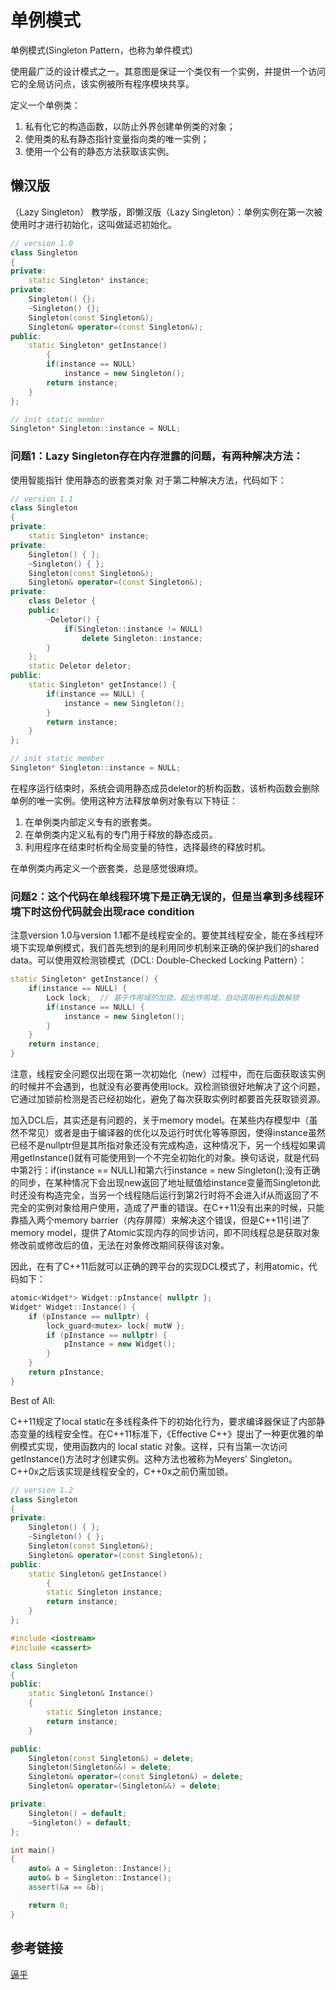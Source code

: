# 单例模式

单例模式(Singleton Pattern，也称为单件模式)

使用最广泛的设计模式之一。其意图是保证一个类仅有一个实例，并提供一个访问它的全局访问点，该实例被所有程序模块共享。

定义一个单例类：

1. 私有化它的构造函数，以防止外界创建单例类的对象；
2. 使用类的私有静态指针变量指向类的唯一实例；
3. 使用一个公有的静态方法获取该实例。

## 懒汉版

（Lazy Singleton）
教学版，即懒汉版（Lazy Singleton）：单例实例在第一次被使用时才进行初始化，这叫做延迟初始化。

```cpp
// version 1.0
class Singleton
{
private:
	static Singleton* instance;
private:
	Singleton() {};
	~Singleton() {};
	Singleton(const Singleton&);
	Singleton& operator=(const Singleton&);
public:
	static Singleton* getInstance() 
        {
		if(instance == NULL) 
			instance = new Singleton();
		return instance;
	}
};

// init static member
Singleton* Singleton::instance = NULL;
```

### 问题1：Lazy Singleton存在内存泄露的问题，有两种解决方法：

使用智能指针
使用静态的嵌套类对象
对于第二种解决方法，代码如下：

```cpp
// version 1.1
class Singleton
{
private:
	static Singleton* instance;
private:
	Singleton() { };
	~Singleton() { };
	Singleton(const Singleton&);
	Singleton& operator=(const Singleton&);
private:
	class Deletor {
	public:
		~Deletor() {
			if(Singleton::instance != NULL)
				delete Singleton::instance;
		}
	};
	static Deletor deletor;
public:
	static Singleton* getInstance() {
		if(instance == NULL) {
			instance = new Singleton();
		}
		return instance;
	}
};

// init static member
Singleton* Singleton::instance = NULL;
```

在程序运行结束时，系统会调用静态成员deletor的析构函数，该析构函数会删除单例的唯一实例。使用这种方法释放单例对象有以下特征：

1. 在单例类内部定义专有的嵌套类。
2. 在单例类内定义私有的专门用于释放的静态成员。
3. 利用程序在结束时析构全局变量的特性，选择最终的释放时机。

在单例类内再定义一个嵌套类，总是感觉很麻烦。

### 问题2：这个代码在单线程环境下是正确无误的，但是当拿到多线程环境下时这份代码就会出现race condition

注意version 1.0与version 1.1都不是线程安全的。要使其线程安全，能在多线程环境下实现单例模式，我们首先想到的是利用同步机制来正确的保护我们的shared data。可以使用双检测锁模式（DCL: Double-Checked Locking Pattern）：

```cpp
static Singleton* getInstance() {
	if(instance == NULL) {
		Lock lock;  // 基于作用域的加锁，超出作用域，自动调用析构函数解锁
        if(instance == NULL) {
        	instance = new Singleton();
        }
	}
	return instance;
}
```

注意，线程安全问题仅出现在第一次初始化（new）过程中，而在后面获取该实例的时候并不会遇到，也就没有必要再使用lock。双检测锁很好地解决了这个问题，它通过加锁前检测是否已经初始化，避免了每次获取实例时都要首先获取锁资源。

加入DCL后，其实还是有问题的，关于memory model。在某些内存模型中（虽然不常见）或者是由于编译器的优化以及运行时优化等等原因，使得instance虽然已经不是nullptr但是其所指对象还没有完成构造，这种情况下，另一个线程如果调用getInstance()就有可能使用到一个不完全初始化的对象。换句话说，就是代码中第2行：if(instance == NULL)和第六行instance = new Singleton();没有正确的同步，在某种情况下会出现new返回了地址赋值给instance变量而Singleton此时还没有构造完全，当另一个线程随后运行到第2行时将不会进入if从而返回了不完全的实例对象给用户使用，造成了严重的错误。在C++11没有出来的时候，只能靠插入两个memory barrier（内存屏障）来解决这个错误，但是C++11引进了memory model，提供了Atomic实现内存的同步访问，即不同线程总是获取对象修改前或修改后的值，无法在对象修改期间获得该对象。

因此，在有了C++11后就可以正确的跨平台的实现DCL模式了，利用atomic，代码如下：

```cpp
atomic<Widget*> Widget::pInstance{ nullptr };
Widget* Widget::Instance() {
    if (pInstance == nullptr) { 
        lock_guard<mutex> lock{ mutW }; 
        if (pInstance == nullptr) { 
            pInstance = new Widget(); 
        }
    } 
    return pInstance;
}
```

Best of All:

C++11规定了local static在多线程条件下的初始化行为，要求编译器保证了内部静态变量的线程安全性。在C++11标准下，《Effective C++》提出了一种更优雅的单例模式实现，使用函数内的 local static 对象。这样，只有当第一次访问getInstance()方法时才创建实例。这种方法也被称为Meyers' Singleton。C++0x之后该实现是线程安全的，C++0x之前仍需加锁。

```cpp
// version 1.2
class Singleton
{
private:
	Singleton() { };
	~Singleton() { };
	Singleton(const Singleton&);
	Singleton& operator=(const Singleton&);
public:
	static Singleton& getInstance() 
        {
		static Singleton instance;
		return instance;
	}
};
```

```cpp
#include <iostream>
#include <cassert>

class Singleton
{
public:
    static Singleton& Instance()
    {
        static Singleton instance;
        return instance;
    }

public:
    Singleton(const Singleton&) = delete;
    Singleton(Singleton&&) = delete;
    Singleton& operator=(const Singleton&) = delete;
    Singleton& operator=(Singleton&&) = delete;

private:
    Singleton() = default;
    ~Singleton() = default;
};

int main()
{
    auto& a = Singleton::Instance();
    auto& b = Singleton::Instance();
    assert(&a == &b);

    return 0;
}
```

## 参考链接

[逼乎](https://zhuanlan.zhihu.com/p/37469260#:~:text=%E5%9C%A8C%2B%2B11%E6%A0%87%E5%87%86%E4%B8%8B%EF%BC%8C%E3%80%8AEffective%20C%2B%2B%E3%80%8B%E6%8F%90%E5%87%BA%E4%BA%86%E4%B8%80%E7%A7%8D%E6%9B%B4%E4%BC%98%E9%9B%85%E7%9A%84%E5%8D%95%E4%BE%8B%E6%A8%A1%E5%BC%8F%E5%AE%9E%E7%8E%B0%EF%BC%8C%E4%BD%BF%E7%94%A8%E5%87%BD%E6%95%B0%E5%86%85%E7%9A%84%20local%20static,%E5%AF%B9%E8%B1%A1%E3%80%82%20%E8%BF%99%E6%A0%B7%EF%BC%8C%E5%8F%AA%E6%9C%89%E5%BD%93%E7%AC%AC%E4%B8%80%E6%AC%A1%E8%AE%BF%E9%97%AE%20getInstance%20%28%29%20%E6%96%B9%E6%B3%95%E6%97%B6%E6%89%8D%E5%88%9B%E5%BB%BA%E5%AE%9E%E4%BE%8B%E3%80%82)
